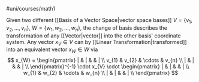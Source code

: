 #uni/courses/math1 

Given two different [[Basis of a Vector Space|vector space bases]] $V = \{v_{1}, v_{2}, \dots, v_{n}\}$, $W = \{w_{1}, w_{2}, \dots, w_{n}\}$, the change of basis describes the transformation of any [[Vector|vector]] into the other basis' coordinate system.
Any vector $x_{V} \in V$ can by [[Linear Transformation|transformed]] into an equivalent vector $x_{W} \in W$ via
$$
x_{W} = \begin{pmatrix}
| & | &  & | \\ 
v_{1} & v_{2} & \cdots & v_{n} \\ 
| & | &  & | \\ 
\end{pmatrix}^{-1} 
\cdot x_{V} \cdot 
\begin{pmatrix}
| & | &  & | \\ 
w_{1} & w_{2} & \cdots & w_{n} \\ 
| & | &  & | \\ 
\end{pmatrix}
$$